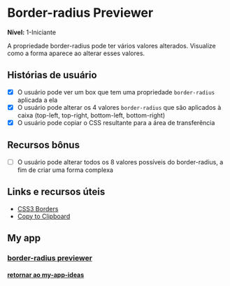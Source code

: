 # Border-radius Previewer

**Nível:** 1-Iniciante

A propriedade border-radius pode ter vários valores alterados. Visualize como a forma aparece ao alterar esses valores.

## Histórias de usuário

-   [X] O usuário pode ver um box que tem uma propriedade `border-radius` aplicada a ela
-   [X] O usuário pode alterar os 4 valores `border-radius` que são aplicados à caixa (top-left, top-right, bottom-left, bottom-right)
-   [X] O usuário pode copiar o CSS resultante para a área de transferência

## Recursos bônus

-   [ ] O usuário pode alterar todos os 8 valores possíveis do border-radius, a fim de criar uma forma complexa

## Links e recursos úteis

-   [CSS3 Borders](https://www.w3schools.com/css/css3_borders.asp)
-   [Copy to Clipboard](https://www.w3schools.com/howto/howto_js_copy_clipboard.asp)

## My app
### [border-radius previewer](https://lucasmartins96.github.io/border-radius-previewer/)


#### [retornar ao my-app-ideas](https://github.com/lucasmartins96/my-app-ideas/tree/main/beginner)

<!-- ## Example projects

-   [9elements Fancy Border Radius](https://9elements.github.io/fancy-border-radius/)
-   [Border Radius](https://border-radius.com/)
-   [CSS Gradient Border](https://codepen.io/thebabydino/pen/zbqPVd)
 -->
